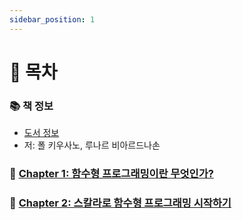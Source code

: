 ```yaml
---
sidebar_position: 1
---
```


# 🚀 목차

### 📚 책 정보
- [도서 정보](http://www.yes24.com/Product/Goods/16969986)
- 저: 폴 키우사노, 루나르 비아르드나손

### 🤔 [Chapter 1: 함수형 프로그래밍이란 무엇인가?](/docs/functional/in-scala/chapter-1)

### 🤔 [Chapter 2: 스칼라로 함수형 프로그래밍 시작하기](/docs/functional/in-scala/chapter-2)
